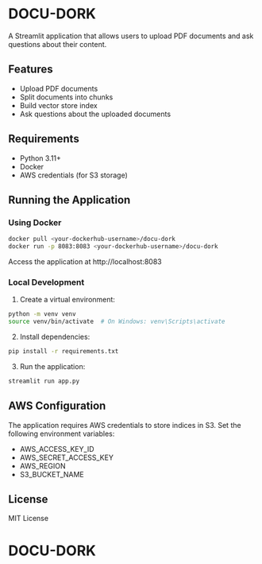 # DOCU-DORK

A Streamlit application that allows users to upload PDF documents and ask questions about their content.

## Features

- Upload PDF documents
- Split documents into chunks
- Build vector store index
- Ask questions about the uploaded documents

## Requirements

- Python 3.11+
- Docker
- AWS credentials (for S3 storage)

## Running the Application

### Using Docker

```bash
docker pull <your-dockerhub-username>/docu-dork
docker run -p 8083:8083 <your-dockerhub-username>/docu-dork
```

Access the application at http://localhost:8083

### Local Development

1. Create a virtual environment:
```bash
python -m venv venv
source venv/bin/activate  # On Windows: venv\Scripts\activate
```

2. Install dependencies:
```bash
pip install -r requirements.txt
```

3. Run the application:
```bash
streamlit run app.py
```

## AWS Configuration

The application requires AWS credentials to store indices in S3. Set the following environment variables:

- AWS_ACCESS_KEY_ID
- AWS_SECRET_ACCESS_KEY
- AWS_REGION
- S3_BUCKET_NAME

## License

MIT License
# DOCU-DORK
